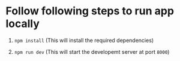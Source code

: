 # Follow following steps to run app locally

1. `npm install` (This will install the required dependencies)

2. `npm run dev` (This will start the developemt server at port `8000`)

